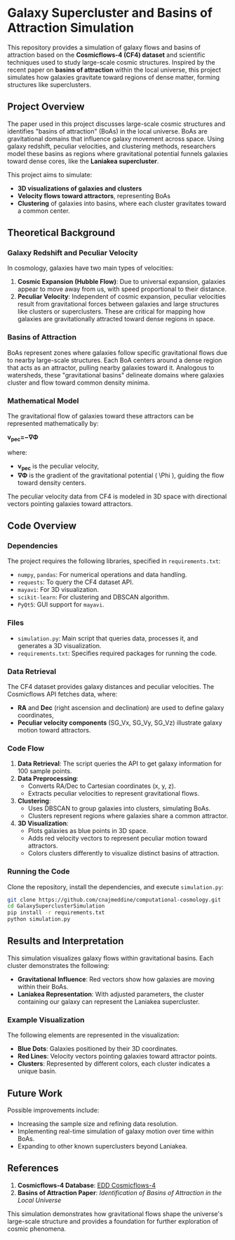 # Galaxy Supercluster and Basins of Attraction Simulation

This repository provides a simulation of galaxy flows and basins of attraction based on the **Cosmicflows-4 (CF4) dataset** and scientific techniques used to study large-scale cosmic structures. Inspired by the recent paper on **basins of attraction** within the local universe, this project simulates how galaxies gravitate toward regions of dense matter, forming structures like superclusters.

## Project Overview

The paper used in this project discusses large-scale cosmic structures and identifies "basins of attraction" (BoAs) in the local universe. BoAs are gravitational domains that influence galaxy movement across space. Using galaxy redshift, peculiar velocities, and clustering methods, researchers model these basins as regions where gravitational potential funnels galaxies toward dense cores, like the **Laniakea supercluster**.

This project aims to simulate:
- **3D visualizations of galaxies and clusters**
- **Velocity flows toward attractors**, representing BoAs
- **Clustering** of galaxies into basins, where each cluster gravitates toward a common center.

## Theoretical Background

### Galaxy Redshift and Peculiar Velocity
In cosmology, galaxies have two main types of velocities:
1. **Cosmic Expansion (Hubble Flow)**: Due to universal expansion, galaxies appear to move away from us, with speed proportional to their distance.
2. **Peculiar Velocity**: Independent of cosmic expansion, peculiar velocities result from gravitational forces between galaxies and large structures like clusters or superclusters. These are critical for mapping how galaxies are gravitationally attracted toward dense regions in space.

### Basins of Attraction
BoAs represent zones where galaxies follow specific gravitational flows due to nearby large-scale structures. Each BoA centers around a dense region that acts as an attractor, pulling nearby galaxies toward it. Analogous to watersheds, these "gravitational basins" delineate domains where galaxies cluster and flow toward common density minima.

### Mathematical Model
The gravitational flow of galaxies toward these attractors can be represented mathematically by:

   **v<sub>pec</sub>=−∇Φ**

where:
- **v<sub>pec</sub>** is the peculiar velocity,
- **∇Φ** is the gradient of the gravitational potential \( \Phi \), guiding the flow toward density centers.

The peculiar velocity data from CF4 is modeled in 3D space with directional vectors pointing galaxies toward attractors.

## Code Overview

### Dependencies
The project requires the following libraries, specified in `requirements.txt`:
- `numpy`, `pandas`: For numerical operations and data handling.
- `requests`: To query the CF4 dataset API.
- `mayavi`: For 3D visualization.
- `scikit-learn`: For clustering and DBSCAN algorithm.
- `PyQt5`: GUI support for `mayavi`.

### Files
- `simulation.py`: Main script that queries data, processes it, and generates a 3D visualization.
- `requirements.txt`: Specifies required packages for running the code.

### Data Retrieval
The CF4 dataset provides galaxy distances and peculiar velocities. The Cosmicflows API fetches data, where:
- **RA** and **Dec** (right ascension and declination) are used to define galaxy coordinates,
- **Peculiar velocity components** (SG_Vx, SG_Vy, SG_Vz) illustrate galaxy motion toward attractors.

### Code Flow
1. **Data Retrieval**: The script queries the API to get galaxy information for 100 sample points.
2. **Data Preprocessing**:
   - Converts RA/Dec to Cartesian coordinates (x, y, z).
   - Extracts peculiar velocities to represent gravitational flows.
3. **Clustering**:
   - Uses DBSCAN to group galaxies into clusters, simulating BoAs.
   - Clusters represent regions where galaxies share a common attractor.
4. **3D Visualization**:
   - Plots galaxies as blue points in 3D space.
   - Adds red velocity vectors to represent peculiar motion toward attractors.
   - Colors clusters differently to visualize distinct basins of attraction.

### Running the Code
Clone the repository, install the dependencies, and execute `simulation.py`:
```bash
git clone https://github.com/cnajmeddine/computational-cosmology.git
cd GalaxySuperclusterSimulation
pip install -r requirements.txt
python simulation.py
```

## Results and Interpretation

This simulation visualizes galaxy flows within gravitational basins. Each cluster demonstrates the following:
- **Gravitational Influence**: Red vectors show how galaxies are moving within their BoAs.
- **Laniakea Representation**: With adjusted parameters, the cluster containing our galaxy can represent the Laniakea supercluster.

### Example Visualization
The following elements are represented in the visualization:
- **Blue Dots**: Galaxies positioned by their 3D coordinates.
- **Red Lines**: Velocity vectors pointing galaxies toward attractor points.
- **Clusters**: Represented by different colors, each cluster indicates a unique basin.

## Future Work
Possible improvements include:
- Increasing the sample size and refining data resolution.
- Implementing real-time simulation of galaxy motion over time within BoAs.
- Expanding to other known superclusters beyond Laniakea.

## References
1. **Cosmicflows-4 Database**: [EDD Cosmicflows-4](http://edd.ifa.hawaii.edu/CF4)
2. **Basins of Attraction Paper**: *Identification of Basins of Attraction in the Local Universe*

This simulation demonstrates how gravitational flows shape the universe's large-scale structure and provides a foundation for further exploration of cosmic phenomena.
